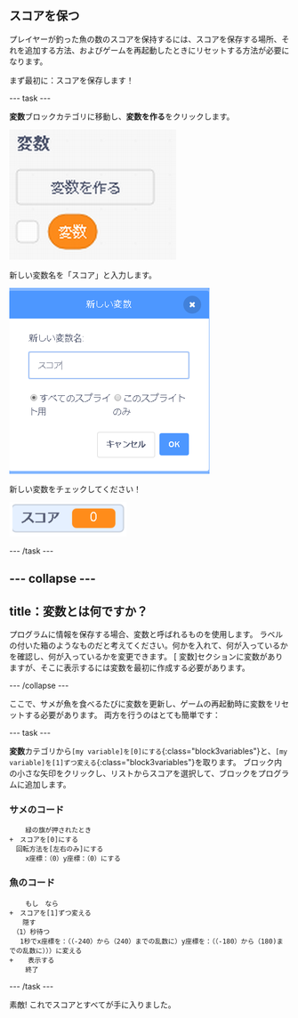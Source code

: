 ## スコアを保つ

プレイヤーが釣った魚の数のスコアを保持するには、スコアを保存する場所、それを追加する方法、およびゲームを再起動したときにリセットする方法が必要になります。

まず最初に：スコアを保存します！

--- task ---

**変数**ブロックカテゴリに移動し、**変数を作る**をクリックします。

![](images/catch5.png)

新しい変数名を「スコア」と入力します。

![](images/catch6.png)

新しい変数をチェックしてください！

![変数スコアがステージに表示されます](images/scoreVariableStage.png)

--- /task ---

--- collapse ---
---
title：変数とは何ですか？
---

プログラムに情報を保存する場合、変数と呼ばれるものを使用します。 ラベルの付いた箱のようなものだと考えてください。何かを入れて、何が入っているかを確認し、何が入っているかを変更できます。 [ 変数]セクションに変数がありますが、そこに表示するには変数を最初に作成する必要があります。

--- /collapse ---

ここで、サメが魚を食べるたびに変数を更新し、ゲームの再起動時に変数をリセットする必要があります。 両方を行うのはとても簡単です：

--- task ---

**変数**カテゴリから`[my variable]を[0]にする`{:class="block3variables"}と、`[my variable]を[1]ずつ変える`{:class="block3variables"}を取ります。 ブロック内の小さな矢印をクリックし、リストからスコアを選択して、ブロックをプログラムに追加します。

### サメのコード

```blocks3
    緑の旗が押されたとき
+　スコアを[0]にする
　回転方法を[左右のみ]にする
    x座標：（0）y座標：（0）にする
```

### 魚のコード

```blocks3
    もし　なら
+　スコアを[1]ずつ変える
　　隠す
　（1）秒待つ
　 1秒でx座標を：（（-240）から（240）までの乱数に）y座標を：（（-180）から（180)までの乱数に）））に変える
+　  表示する
    終了
```

--- /task ---

素敵! これでスコアとすべてが手に入りました。